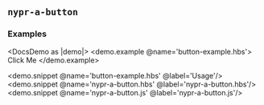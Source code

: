 ## `nypr-a-button`

### Examples
<DocsDemo as |demo|>
  <demo.example @name='button-example.hbs'>
    <NyprAButton>
      Click Me
    </NyprAButton>
  </demo.example>

  <demo.snippet @name='button-example.hbs' @label='Usage'/>
  <demo.snippet @name='nypr-a-button.hbs' @label='nypr-a-button.hbs'/>
  <demo.snippet @name='nypr-a-button.js' @label='nypr-a-button.js'/>
</DocsDemo>
